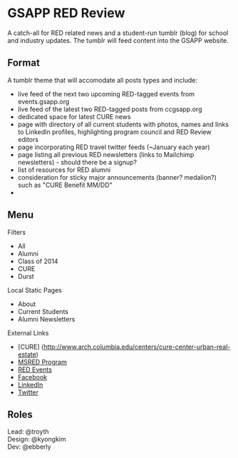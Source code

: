 # GSAPP RED Review

A catch-all for RED related news and a student-run tumblr (blog) for school and industry updates. The tumblr will feed content into the GSAPP website.

## Format

A tumblr theme that will accomodate all posts types and include:

*   live feed of the next two upcoming RED-tagged events from events.gsapp.org
*   live feed of the latest two RED-tagged posts from ccgsapp.org
*	dedicated space for latest CURE news
*   page with directory of all current students with photos, names and links to LinkedIn profiles, highlighting program council and RED Review editors
*   page incorporating RED travel twitter feeds (~January each year)
*   page listing all previous RED newsletters (links to Mailchimp newsletters) - should there be a signup?
*   list of resources for RED alumni
*   consideration for sticky major announcements (banner? medalion?) such as "CURE Benefit MM/DD"
*   

## Menu

Filters

* All
* Alumni
* Class of 2014
* CURE
* Durst

Local Static Pages

* About
* Current Students
* Alumni Newsletters

External Links

* [CURE] (http://www.arch.columbia.edu/centers/cure-center-urban-real-estate)
* [MSRED Program](http://www.arch.columbia.edu/programs/real-estate-development)
* [RED Events](http://events.gsapp.org/tagged/red)
* [Facebook]()
* [LinkedIn]()
* [Twitter]()

## Roles

Lead: @troyth  
Design: @kyongkim  
Dev: @ebberly  
